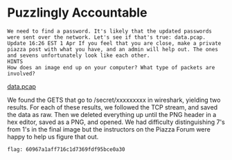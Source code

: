 # Puzzlingly Accountable

```
We need to find a password. It's likely that the updated passwords were sent over the network. Let's see if that's true: data.pcap. Update 16:26 EST 1 Apr If you feel that you are close, make a private piazza post with what you have, and an admin will help out. The ones and sevens unfortunately look like each other.
HINTS
How does an image end up on your computer? What type of packets are involved?
```
[data.pcap](https://webshell2017.picoctf.com/static/5f7b893f22f274c7298cb7be4d36eed8/data.pcap)


We found the GETS that go to /secret/xxxxxxxxx in wireshark, yielding two results. For each of these results, we followed the TCP stream, and saved the data as raw. Then we deleted everything up until the PNG header in a hex editor, saved as a PNG, and opened. We had difficulty distinguishing 7's from 1's in the final image but the instructors on the Piazza Forum were happy to help us figure that out.

```
flag: 60967a1aff716c1d7369fdf95bce0a30
```
